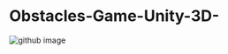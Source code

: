 # Obstacles-Game-Unity-3D-

![github image](https://user-images.githubusercontent.com/23399574/170562026-e3d387c1-eee1-496c-bb06-f24f0529d990.PNG)
